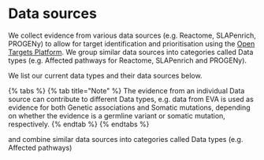 # Data sources

We collect evidence from various data sources \(e.g. Reactome, SLAPenrich, PROGENy\) to allow for target identification and prioritisation using the [Open Targets Platform](https://www.targetvalidation.org/). We group similar data sources into categories called Data types \(e.g. Affected pathways for Reactome, SLAPenrich and PROGENy\).

We list our current data types and their data sources below. 



{% tabs %}
{% tab title="Note" %}
The evidence from an individual Data source can contribute to different Data types, e.g. data from EVA is used as evidence for both Genetic associations and Somatic mutations, depending on whether the evidence is a germline variant or somatic mutation, respectively.
{% endtab %}
{% endtabs %}



and combine similar data sources into categories called Data types \(e.g. Affected pathways\)

